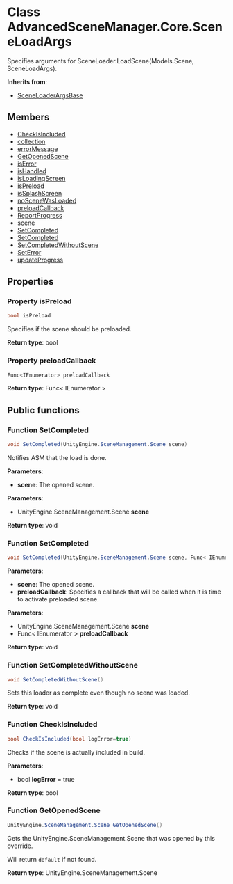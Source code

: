 <a id="Core.SceneLoadArgs"></a>
# Class AdvancedSceneManager.Core.SceneLoadArgs






Specifies arguments for SceneLoader.LoadScene(Models.Scene, SceneLoadArgs).



**Inherits from**:

* [SceneLoaderArgsBase](Core.SceneLoaderArgsBase.md#Core.SceneLoaderArgsBase)

## Members

* [CheckIsIncluded](Core.SceneLoadArgs.md#Core.SceneLoadArgs_1ae565d27cfba1ec064e3caaa728ff8cdc)
* [collection](Core.SceneLoaderArgsBase.md#Core.SceneLoaderArgsBase_1a8f37d8ba65df9a35efdeaf4d88836bd4)
* [errorMessage](Core.SceneLoaderArgsBase.md#Core.SceneLoaderArgsBase_1a32043bc6317af6794636564ed350eddf)
* [GetOpenedScene](Core.SceneLoadArgs.md#Core.SceneLoadArgs_1a6278a2876b80fa2fcf322cce61a82969)
* [isError](Core.SceneLoaderArgsBase.md#Core.SceneLoaderArgsBase_1a02ffdeaf3e76884062132ac76274ca2e)
* [isHandled](Core.SceneLoaderArgsBase.md#Core.SceneLoaderArgsBase_1a9c086187fe3b8c6ea1aba8d457270940)
* [isLoadingScreen](Core.SceneLoaderArgsBase.md#Core.SceneLoaderArgsBase_1a227613a11e9788e750ba32e1fbacdf38)
* [isPreload](Core.SceneLoadArgs.md#Core.SceneLoadArgs_1a3231e7fcd8ccff938e746510e40241ee)
* [isSplashScreen](Core.SceneLoaderArgsBase.md#Core.SceneLoaderArgsBase_1a3d0315d738e1fa083aee31d580b45a23)
* [noSceneWasLoaded](Core.SceneLoaderArgsBase.md#Core.SceneLoaderArgsBase_1addfdac8d287a7d172bbfc8ffffae0fb9)
* [preloadCallback](Core.SceneLoadArgs.md#Core.SceneLoadArgs_1ad29376a20628ab1d4301b7d33a43d829)
* [ReportProgress](Core.SceneLoaderArgsBase.md#Core.SceneLoaderArgsBase_1a8e46f6286acaf09b5d3719fe324ae347)
* [scene](Core.SceneLoaderArgsBase.md#Core.SceneLoaderArgsBase_1a316ef80f2dad1200569390e1dc3ce5e8)
* [SetCompleted](Core.SceneLoadArgs.md#Core.SceneLoadArgs_1aaff7f7f4e926661e15c6aed30f905e6e)
* [SetCompleted](Core.SceneLoadArgs.md#Core.SceneLoadArgs_1a8f8dd1015aaa0d4bcf396c49f86b7178)
* [SetCompletedWithoutScene](Core.SceneLoadArgs.md#Core.SceneLoadArgs_1aec5d895ff54b5d27b863c61d74c6b055)
* [SetError](Core.SceneLoaderArgsBase.md#Core.SceneLoaderArgsBase_1aa11bf6efa4edb2953193bb2209e800db)
* [updateProgress](Core.SceneLoaderArgsBase.md#Core.SceneLoaderArgsBase_1a1f22acb048748bc407d58363a5e6e9b8)

## Properties

<a id="Core.SceneLoadArgs_1a3231e7fcd8ccff938e746510e40241ee"></a>
### Property isPreload





```csharp
bool isPreload
```

Specifies if the scene should be preloaded.





**Return type**: bool





<a id="Core.SceneLoadArgs_1ad29376a20628ab1d4301b7d33a43d829"></a>
### Property preloadCallback





```csharp
Func<IEnumerator> preloadCallback
```







**Return type**: Func< IEnumerator >





## Public functions

<a id="Core.SceneLoadArgs_1aaff7f7f4e926661e15c6aed30f905e6e"></a>
### Function SetCompleted



```csharp
void SetCompleted(UnityEngine.SceneManagement.Scene scene)
```

Notifies ASM that the load is done.

**Parameters**:

* **scene**: The opened scene.



**Parameters**:

* UnityEngine.SceneManagement.Scene **scene**

**Return type**: void





<a id="Core.SceneLoadArgs_1a8f8dd1015aaa0d4bcf396c49f86b7178"></a>
### Function SetCompleted



```csharp
void SetCompleted(UnityEngine.SceneManagement.Scene scene, Func< IEnumerator > preloadCallback)
```



**Parameters**:

* **scene**: The opened scene.
* **preloadCallback**: Specifies a callback that will be called when it is time to activate preloaded scene.



**Parameters**:

* UnityEngine.SceneManagement.Scene **scene**
* Func< IEnumerator > **preloadCallback**

**Return type**: void





<a id="Core.SceneLoadArgs_1aec5d895ff54b5d27b863c61d74c6b055"></a>
### Function SetCompletedWithoutScene



```csharp
void SetCompletedWithoutScene()
```

Sets this loader as complete even though no scene was loaded.





**Return type**: void





<a id="Core.SceneLoadArgs_1ae565d27cfba1ec064e3caaa728ff8cdc"></a>
### Function CheckIsIncluded



```csharp
bool CheckIsIncluded(bool logError=true)
```

Checks if the scene is actually included in build.





**Parameters**:

* bool **logError** = true 

**Return type**: bool





<a id="Core.SceneLoadArgs_1a6278a2876b80fa2fcf322cce61a82969"></a>
### Function GetOpenedScene



```csharp
UnityEngine.SceneManagement.Scene GetOpenedScene()
```

Gets the UnityEngine.SceneManagement.Scene that was opened by this override.

Will return <code>default</code> if not found.



**Return type**: UnityEngine.SceneManagement.Scene






[static]: https://img.shields.io/badge/-static-lightgrey (static)



